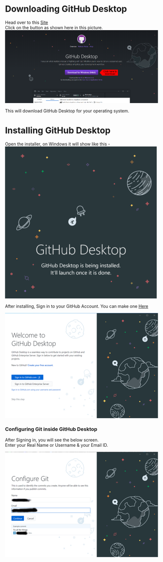 # Downloading GitHub Desktop

Head over to this [Site](https://desktop.github.com/)<br>
Click on the button as shown here in this picture.<br>
[![Downloading GitHub Desktop](Assets/Downloading_Github_Desktop.png)](https://desktop.github.com/)

This will download GitHub Desktop for your operating system.<br>

# Installing GitHub Desktop

Open the installer, on Windows it will show like this -<br>
![Installing GitHub Desktop](Assets/Installing_Github_Desktop.png)

After installing, Sign in to your GitHub Account. You can make one [Here](https://github.com/join?ref_cta=Sign+up&ref_loc=header+logged+out&ref_page=%2F&source=header-home)

![Logging into GD](Assets/Github_Desktop_Launch_Page.png)

### Configuring Git inside GitHub Desktop

After Signing in, you will see the below screen.<br>
Enter your Real Name or Username & your Email ID.<br>

![Configuring Git in GitHub Desktop](Assets/Configure_Git_in_Gd.png)
